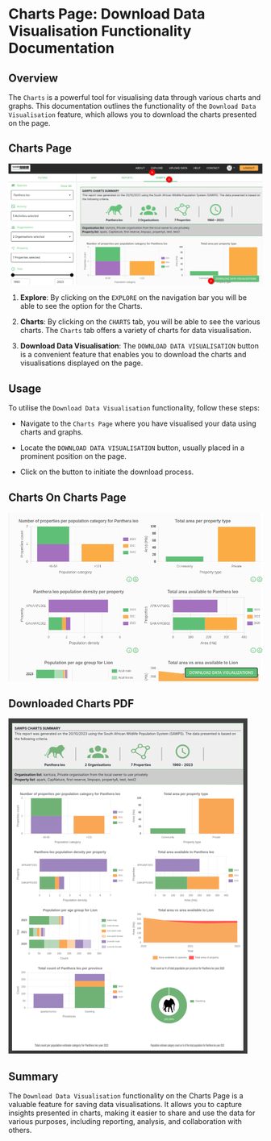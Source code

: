 # Charts Page: Download Data Visualisation Functionality Documentation

## Overview

The `Charts` is a powerful tool for visualising data through various charts and graphs. This documentation outlines the functionality of the `Download Data Visualisation` feature, which allows you to download the charts presented on the page.

## Charts Page

![Charts Page](./img/charts-1.png)

1. **Explore**: By clicking on the `EXPLORE` on the navigation bar you will be able to see the option for the Charts.

2. **Charts**: By clicking on the `CHARTS` tab, you will be able to see the various charts. The `Charts` tab offers a variety of charts for data visualisation.

3. **Download Data Visualisation**: The `DOWNLOAD DATA VISUALISATION` button is a convenient feature that enables you to download the charts and visualisations displayed on the page.

## Usage

To utilise the `Download Data Visualisation` functionality, follow these steps:

- Navigate to the `Charts Page` where you have visualised your data using charts and graphs.

- Locate the `DOWNLOAD DATA VISUALISATION` button, usually placed in a prominent position on the page.

- Click on the button to initiate the download process.

## Charts On Charts Page

![Charts On Charts Page](./img/charts-2.png)

## Downloaded Charts PDF

![Downloaded Charts PDF](./img/charts-3.png)

## Summary

The `Download Data Visualisation` functionality on the Charts Page is a valuable feature for saving data visualisations. It allows you to capture insights presented in charts, making it easier to share and use the data for various purposes, including reporting, analysis, and collaboration with others.
